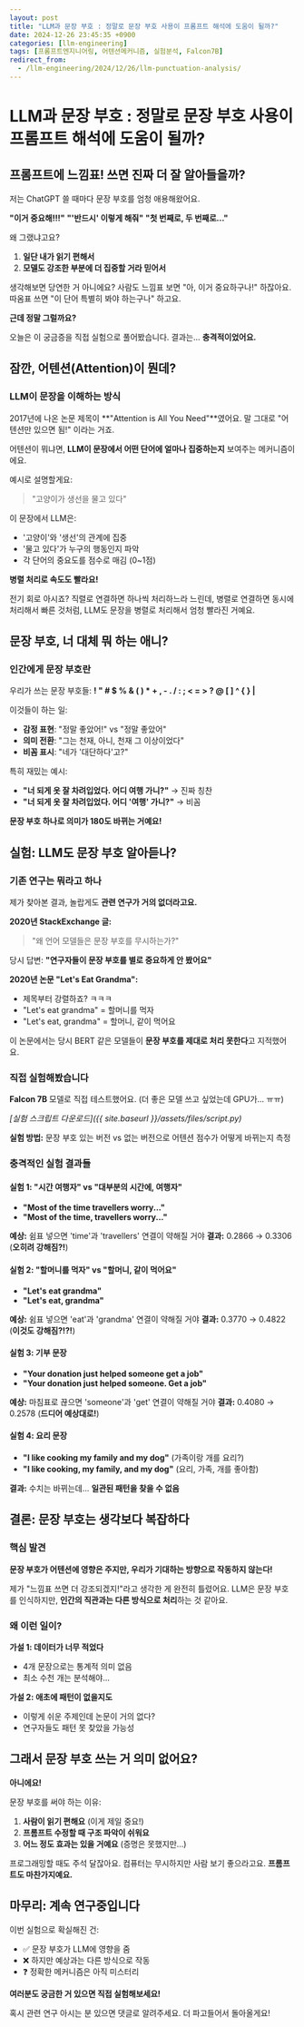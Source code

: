 ```yaml
---
layout: post
title: "LLM과 문장 부호 : 정말로 문장 부호 사용이 프롬프트 해석에 도움이 될까?"
date: 2024-12-26 23:45:35 +0900
categories: [llm-engineering]
tags: [프롬프트엔지니어링, 어텐션메커니즘, 실험분석, Falcon7B]
redirect_from:
  - /llm-engineering/2024/12/26/llm-punctuation-analysis/
---
```


# LLM과 문장 부호 : 정말로 문장 부호 사용이 프롬프트 해석에 도움이 될까?

## 프롬프트에 느낌표! 쓰면 진짜 더 잘 알아들을까?

저는 ChatGPT 쓸 때마다 문장 부호를 엄청 애용해왔어요.

**"이거 중요해!!!"**
**"'반드시' 이렇게 해줘"**
**"첫 번째로, 두 번째로..."**

왜 그랬냐고요?
1. **일단 내가 읽기 편해서**
2. **모델도 강조한 부분에 더 집중할 거라 믿어서**

생각해보면 당연한 거 아니에요? 사람도 느낌표 보면 "아, 이거 중요하구나!" 하잖아요. 따옴표 쓰면 "이 단어 특별히 봐야 하는구나" 하고요.

**근데 정말 그럴까요?**

오늘은 이 궁금증을 직접 실험으로 풀어봤습니다. 결과는... **충격적이었어요.**

## 잠깐, 어텐션(Attention)이 뭔데?

### LLM이 문장을 이해하는 방식

2017년에 나온 논문 제목이 **"Attention is All You Need"**였어요. 말 그대로 "어텐션만 있으면 됨!" 이라는 거죠.

어텐션이 뭐냐면, **LLM이 문장에서 어떤 단어에 얼마나 집중하는지** 보여주는 메커니즘이에요.

예시로 설명할게요:
> "고양이가 생선을 물고 있다"

이 문장에서 LLM은:
- '고양이'와 '생선'의 관계에 집중
- '물고 있다'가 누구의 행동인지 파악
- 각 단어의 중요도를 점수로 매김 (0~1점)

**병렬 처리로 속도도 빨라요!**

전기 회로 아시죠? 직렬로 연결하면 하나씩 처리하느라 느린데, 병렬로 연결하면 동시에 처리해서 빠른 것처럼, LLM도 문장을 병렬로 처리해서 엄청 빨라진 거예요.

## 문장 부호, 너 대체 뭐 하는 애니?

### 인간에게 문장 부호란

우리가 쓰는 문장 부호들: **! " # $ % & ( ) * + , - . / : ; < = > ? @ [ ] ^ { } |**

이것들이 하는 일:
- **감정 표현**: "정말 좋았어!" vs "정말 좋았어"
- **의미 전환**: "그는 천재, 아니, 천재 그 이상이었다"
- **비꼼 표시**: "네가 '대단하다'고?"

특히 재밌는 예시:
- **"너 되게 옷 잘 차려입었다. 어디 여행 가니?"** → 진짜 칭찬
- **"너 되게 옷 잘 차려입었다. 어디 '여행' 가니?"** → 비꼼

**문장 부호 하나로 의미가 180도 바뀌는 거예요!**

## 실험: LLM도 문장 부호 알아듣나?

### 기존 연구는 뭐라고 하나

제가 찾아본 결과, 놀랍게도 **관련 연구가 거의 없더라고요.**

**2020년 StackExchange 글:**
> "왜 언어 모델들은 문장 부호를 무시하는가?"

당시 답변: **"연구자들이 문장 부호를 별로 중요하게 안 봤어요"**

**2020년 논문 "Let's Eat Grandma":**
- 제목부터 강렬하죠? ㅋㅋㅋ
- "Let's eat grandma" = 할머니를 먹자
- "Let's eat, grandma" = 할머니, 같이 먹어요

이 논문에서는 당시 BERT 같은 모델들이 **문장 부호를 제대로 처리 못한다**고 지적했어요.

### 직접 실험해봤습니다

**Falcon 7B** 모델로 직접 테스트했어요. (더 좋은 모델 쓰고 싶었는데 GPU가... ㅠㅠ)

*[실험 스크립트 다운로드]({{ site.baseurl }}/assets/files/script.py)*

**실험 방법:**
문장 부호 있는 버전 vs 없는 버전으로 어텐션 점수가 어떻게 바뀌는지 측정

### 충격적인 실험 결과들

#### 실험 1: "시간 여행자" vs "대부분의 시간에, 여행자"
- **"Most of the time travellers worry..."** 
- **"Most of the time, travellers worry..."**

**예상:** 쉼표 넣으면 'time'과 'travellers' 연결이 약해질 거야
**결과:** 0.2866 → 0.3306 (**오히려 강해짐?!**)

#### 실험 2: "할머니를 먹자" vs "할머니, 같이 먹어요"
- **"Let's eat grandma"**
- **"Let's eat, grandma"**

**예상:** 쉼표 넣으면 'eat'과 'grandma' 연결이 약해질 거야
**결과:** 0.3770 → 0.4822 (**이것도 강해짐?!?!**)

#### 실험 3: 기부 문장
- **"Your donation just helped someone get a job"**
- **"Your donation just helped someone. Get a job"**

**예상:** 마침표로 끊으면 'someone'과 'get' 연결이 약해질 거야
**결과:** 0.4080 → 0.2578 (**드디어 예상대로!**)

#### 실험 4: 요리 문장
- **"I like cooking my family and my dog"** (가족이랑 개를 요리?)
- **"I like cooking, my family, and my dog"** (요리, 가족, 개를 좋아함)

**결과:** 수치는 바뀌는데... **일관된 패턴을 찾을 수 없음**

## 결론: 문장 부호는 생각보다 복잡하다

### 핵심 발견

**문장 부호가 어텐션에 영향은 주지만, 우리가 기대하는 방향으로 작동하지 않는다!**

제가 "느낌표 쓰면 더 강조되겠지!"라고 생각한 게 완전히 틀렸어요. LLM은 문장 부호를 인식하지만, **인간의 직관과는 다른 방식으로 처리**하는 것 같아요.

### 왜 이런 일이?

**가설 1: 데이터가 너무 적었다**
- 4개 문장으로는 통계적 의미 없음
- 최소 수천 개는 분석해야...

**가설 2: 애초에 패턴이 없을지도**
- 이렇게 쉬운 주제인데 논문이 거의 없다?
- 연구자들도 패턴 못 찾았을 가능성

## 그래서 문장 부호 쓰는 거 의미 없어요?

**아니에요!**

문장 부호를 써야 하는 이유:
1. **사람이 읽기 편해요** (이게 제일 중요!)
2. **프롬프트 수정할 때 구조 파악이 쉬워요**
3. **어느 정도 효과는 있을 거예요** (증명은 못했지만...)

프로그래밍할 때도 주석 달잖아요. 컴퓨터는 무시하지만 사람 보기 좋으라고요. **프롬프트도 마찬가지예요.**

## 마무리: 계속 연구중입니다

이번 실험으로 확실해진 건:
- ✅ 문장 부호가 LLM에 영향을 줌
- ❌ 하지만 예상과는 다른 방식으로 작동
- ❓ 정확한 메커니즘은 아직 미스터리

**여러분도 궁금한 거 있으면 직접 실험해보세요!**

혹시 관련 연구 아시는 분 있으면 댓글로 알려주세요. 더 파고들어서 돌아올게요!
